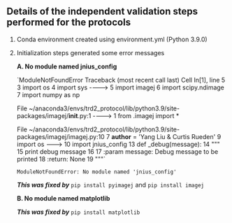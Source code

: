 ## Details of the independent validation steps performed for the protocols

1. Conda environment created using environment.yml (Python 3.9.0)

2. Initialization steps generated some error messages

    **A. No module named jnius_config**

    `ModuleNotFoundError                       Traceback (most recent call last)
    Cell In[1], line 5
        3 import os
        4 import sys
    ----> 5 import imagej
        6 import scipy.ndimage
        7 import numpy as np

    File ~/anaconda3/envs/trd2_protocol/lib/python3.9/site-packages/imagej/__init__.py:1
    ----> 1 from .imagej import *

    File ~/anaconda3/envs/trd2_protocol/lib/python3.9/site-packages/imagej/imagej.py:10
        7 __author__ = 'Yang Liu & Curtis Rueden'
        9 import os
    ---> 10 import jnius_config
        13 def _debug(message):
        14     """
        15     print debug message
        16 
        17     :param message: Debug message to be printed
        18     :return: None
        19     """`

    `ModuleNotFoundError: No module named 'jnius_config'`

    ***This was fixed by*** `pip install pyimagej` and `pip install imagej`

    **B. No module named matplotlib**

    ***This was fixed by*** `pip install matplotlib`